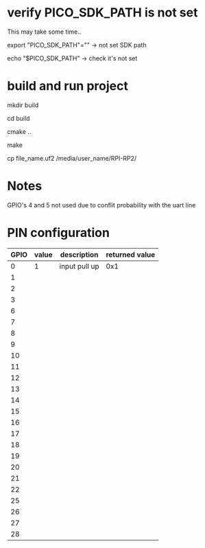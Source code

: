 # verify PICO_SDK_PATH is not set

This may take some time..

export "PICO_SDK_PATH"="" -> not set SDK path

echo "$PICO_SDK_PATH" -> check it's not set

# build and run project

mkdir build

cd build

cmake ..

make

cp file_name.uf2 /media/user_name/RPI-RP2/


# Notes

GPIO's 4 and 5 not used due to conflit probability with the uart line


# PIN configuration

| GPIO | value | description |  returned value |
|----- |-------|-------------|-----------------|
|  0   |   1    |      input pull up       |      0x1           | 
|  1   |       |             |                 |
|  2   |       |             |                 |
|  3   |       |             |                 | 
|  6   |       |             |                 |
|  7   |       |             |                 |
|  8   |       |             |                 | 
|  9   |       |             |                 |
|  10   |       |             |                 |
|  11   |       |             |                 | 
|  12  |       |             |                 |
|  13   |       |             |                 |
|  14   |       |             |                 | 
|  15   |       |             |                 |
|  16   |       |             |                 |
|  17   |       |             |                 | 
|  18   |       |             |                 |
|  19   |       |             |                 |
|  20   |       |             |                 | 
|  21   |       |             |                 |
|  22   |       |             |                 |
|  25   |       |             |                 | 
|  26   |       |             |                 |
|  27   |       |             |                 |
|  28   |       |             |                 | 

